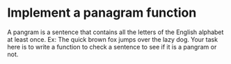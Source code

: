 # Implement a panagram function
A pangram is a sentence that contains all the letters of the English alphabet at least once.
Ex: The quick brown fox jumps over the lazy dog. 
Your task here is to write a function to check a sentence to see if it is a pangram or not.